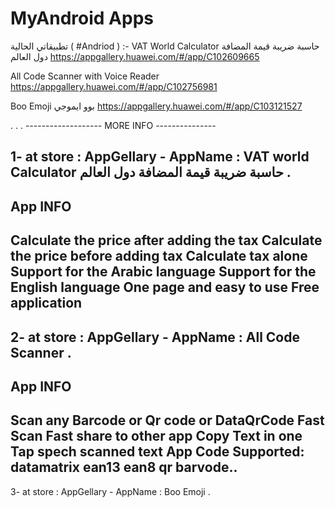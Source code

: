 # <h1>MyAndroid Apps</h1>

تطبيقاتي الحالية ( #Andriod ) :-
VAT World Calculator حاسبة ضريبة قيمة المضافة دول العالم 
https://appgallery.huawei.com/#/app/C102609665 

All Code Scanner with Voice Reader
https://appgallery.huawei.com/#/app/C102756981

Boo Emoji بوو ايموجي
https://appgallery.huawei.com/#/app/C103121527

.
.
.
------------------- MORE INFO ---------------

1- at store : AppGellary -  AppName : VAT world Calculator حاسبة ضريبة قيمة المضافة دول العالم .
---------------------------------------------
App INFO
---------------------------------------------
Calculate the price after adding the tax
Calculate the price before adding tax
Calculate tax alone
Support for the Arabic language
Support for the English language
One page and easy to use
Free application
-----------------------------------------------

2- at store : AppGellary -  AppName : All Code Scanner .
-----------------------------------------------
App INFO
-----------------------------------------------
Scan any Barcode or Qr code or DataQrCode 
Fast Scan 
Fast share to other app 
Copy Text in one Tap 
spech scanned text
App Code Supported:
datamatrix
ean13
ean8 
qr 
barvode..
-----------------------------------------------
3- at store : AppGellary -  AppName : Boo Emoji .
